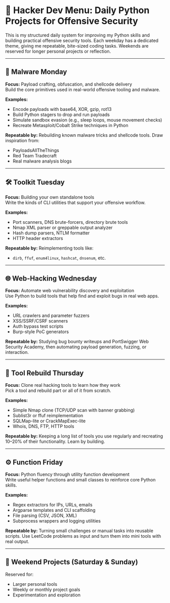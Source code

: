 # 🧠 Hacker Dev Menu: Daily Python Projects for Offensive Security

This is my structured daily system for improving my Python skills and building practical offensive security tools. Each weekday has a dedicated theme, giving me repeatable, bite-sized coding tasks. Weekends are reserved for longer personal projects or reflection.

---

## 🦠 Malware Monday

**Focus:** Payload crafting, obfuscation, and shellcode delivery  
Build the core primitives used in real-world offensive tooling and malware.

**Examples:**
- Encode payloads with base64, XOR, gzip, rot13
- Build Python stagers to drop and run payloads
- Simulate sandbox evasion (e.g., sleep loops, mouse movement checks)
- Recreate Metasploit/Cobalt Strike techniques in Python

**Repeatable by:**
Rebuilding known malware tricks and shellcode tools. Draw inspiration from:
- PayloadsAllTheThings
- Red Team Tradecraft
- Real malware analysis blogs

---

## 🛠️ Toolkit Tuesday

**Focus:** Building your own standalone tools  
Write the kinds of CLI utilities that support your offensive workflow.

**Examples:**
- Port scanners, DNS brute-forcers, directory brute tools
- Nmap XML parser or greppable output analyzer
- Hash dump parsers, NTLM formatter
- HTTP header extractors

**Repeatable by:**
Reimplementing tools like:
- `dirb`, `ffuf`, `enum4linux`, `hashcat`, `dnsenum`, etc.

---

## 🌐 Web-Hacking Wednesday

**Focus:** Automate web vulnerability discovery and exploitation  
Use Python to build tools that help find and exploit bugs in real web apps.

**Examples:**
- URL crawlers and parameter fuzzers
- XSS/SSRF/CSRF scanners
- Auth bypass test scripts
- Burp-style PoC generators

**Repeatable by:**
Studying bug bounty writeups and PortSwigger Web Security Academy, then automating payload generation, fuzzing, or interaction.

---

## 🔁 Tool Rebuild Thursday

**Focus:** Clone real hacking tools to learn how they work  
Pick a tool and rebuild part or all of it from scratch.

**Examples:**
- Simple Nmap clone (TCP/UDP scan with banner grabbing)
- Sublist3r or ffuf reimplementation
- SQLMap-lite or CrackMapExec-lite
- Whois, DNS, FTP, HTTP tools

**Repeatable by:**
Keeping a long list of tools you use regularly and recreating 10–20% of their functionality. Learn by building.

---

## ⚙️ Function Friday

**Focus:** Python fluency through utility function development  
Write useful helper functions and small classes to reinforce core Python skills.

**Examples:**
- Regex extractors for IPs, URLs, emails
- Argparse templates and CLI scaffolding
- File parsing (CSV, JSON, XML)
- Subprocess wrappers and logging utilities

**Repeatable by:**
Turning small challenges or manual tasks into reusable scripts. Use LeetCode problems as input and turn them into mini tools with real output.

---

## 🧱 Weekend Projects (Saturday & Sunday)

Reserved for:
- Larger personal tools
- Weekly or monthly project goals
- Experimentation and exploration
